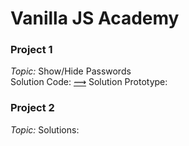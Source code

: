 # Vanilla JS Academy

### Project 1
*Topic:* Show/Hide Passwords<br />
Solution Code: [⟿](project-1/index.html)
Solution Prototype:

### Project 2
*Topic:*
Solutions:

